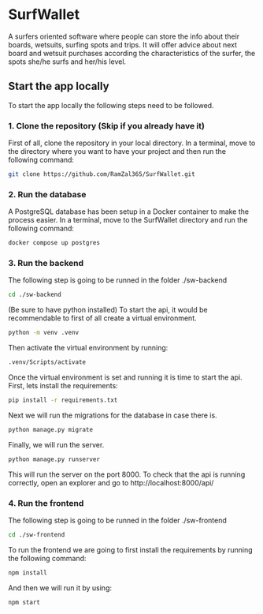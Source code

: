 # SurfWallet

A surfers oriented software where people can store the info about their boards, wetsuits, surfing spots and trips. It will offer advice about next board and wetsuit purchases according the characteristics of the surfer, the spots she/he surfs and her/his level.

## Start the app locally

To start the app locally the following steps need to be followed.

### 1. Clone the repository (Skip if you already have it)

First of all, clone the repository in your local directory.
In a terminal, move to the directory where you want to have your project and then run the following command:

```sh
git clone https://github.com/RamZal365/SurfWallet.git
```

### 2. Run the database

A PostgreSQL database has been setup in a Docker container to make the process easier.
In a terminal, move to the SurfWallet directory and run the following command:

```sh
docker compose up postgres
```

### 3. Run the backend

The following step is going to be runned in the folder ./sw-backend

```sh
cd ./sw-backend
```


(Be sure to have python installed)
To start the api, it would be recommendable to first of all create a virtual environment.

```sh
python -m venv .venv
```

Then activate the virtual environment by running:

```sh
.venv/Scripts/activate
```

Once the virtual environment is set and running it is time to start the api. First, lets install the requirements:

```sh
pip install -r requirements.txt
```

Next we will run the migrations for the database in case there is.

```sh
python manage.py migrate
```

Finally, we will run the server.

```sh
python manage.py runserver
```

This will run the server on the port 8000. To check that the api is running correctly, open an explorer and go to http://localhost:8000/api/ 

### 4. Run the frontend
The following step is going to be runned in the folder ./sw-frontend

```sh
cd ./sw-frontend
```

To run the frontend we are going to first install the requirements by running the following command:

```sh
npm install
```

And then we will run it by using:

```sh
npm start
```